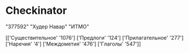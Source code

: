 # Checkinator

"377592" "Худер Навар" "ИТМО"

[['Существительное' '1076'] ['Предлоги' '124'] ['Прилагательное' '277'] ['Наречия' '4'] ['Междометия' '476'] ['Глаголы' '547']]
